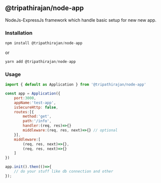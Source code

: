 ## @tripathirajan/node-app

NodeJs-ExpressJs framework which handle basic setup for new new app.

### Installation

```js
npm install @tripathirajan/node-app
```

or

```js
yarn add @tripathirajan/node-app
```

### Usage

```js
import { default as Application } from '@tripathirajan/node-app'

const app = Application({
    port:3000,
    appName:'test-app',
    isSecureHttp: false,
    routes:[{
        method:'get',
        path:'/info',
        handler:(req, res)=>{}
        middleware:(req, res, next)=>{} // optional
    }],
    middleware:[
        (req, res, next)=>{},
        (req, res, next)=>{}
    ]
})

app.init().then(()=>{
    // do your stuff like db connection and other
});
```
